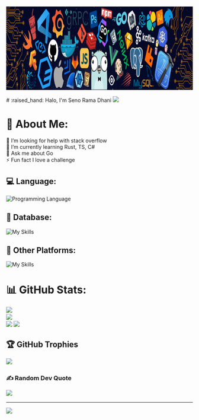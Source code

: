 <p align="center">
  <img height="225" widht="150" src="./img/header_.jpg">
</p>
# :raised_hand: Halo, I'm Seno Rama Dhani <img src="https://giphy.com/media/WIAXKEDP8R0IBSAXUk/giphy.gif" width="100">


# 💫 About Me:
🤝 I’m looking for help with stack overflow<br>🌱 I’m currently learning Rust, TS, C#<br>💬 Ask me about Go<br>⚡ Fun fact I love a challenge

## 💻 Language:
![Programming Language](https://skillicons.dev/icons?i=html,css,go,js,ts,rust)

## 💾 Database:
![My Skills](https://skillicons.dev/icons?i=postgres,redis)

## 🔋 Other Platforms: 
![My Skills](https://skillicons.dev/icons?i=docker,discord,git,idea,postman,raspberrypi,sentry)

# 📊 GitHub Stats:
![](https://github-readme-stats.vercel.app/api?username=Raa-11&theme=tokyonight&hide_border=true&include_all_commits=false&count_private=false)<br/>
![](https://github-readme-streak-stats.herokuapp.com/?user=Raa-11&theme=tokyonight&hide_border=true)<br/>
![](https://github-readme-stats.vercel.app/api/top-langs/?username=Raa-11&theme=tokyonight&hide_border=true&include_all_commits=false&count_private=true&layout=compact)
<picture><img src="https://github-readme-activity-graph.vercel.app/graph?username=Raa-11&theme=redical&hide_border=true" style="width: 890px;"/></picture>

## 🏆 GitHub Trophies
![](https://github-profile-trophy.vercel.app/?username=Raa-11&theme=tokyonight&no-frame=true&no-bg=false&margin-w=4)

### ✍️ Random Dev Quote
![](https://quotes-github-readme.vercel.app/api?type=vetical&theme=radical)

---
[![](https://visitcount.itsvg.in/api?id=Raa-11&icon=6&color=1)](https://visitcount.itsvg.in)
